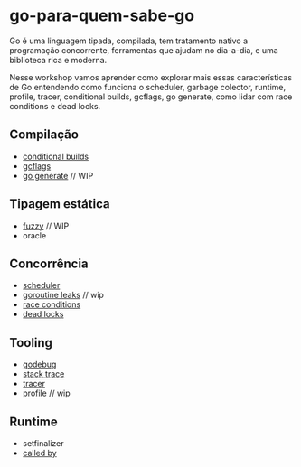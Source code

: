 # go-para-quem-sabe-go

Go é uma linguagem tipada, compilada, tem tratamento 
nativo a programação concorrente, ferramentas que ajudam
no dia-a-dia, e uma biblioteca rica e moderna.

Nesse workshop vamos aprender como explorar mais essas características de Go entendendo como funciona o scheduler, garbage colector, runtime, profile, tracer, conditional builds, gcflags, go generate, como lidar com race conditions e dead locks.

## Compilação

* [conditional builds](conditional.md)
* [gcflags](gcflags.md)
* [go generate](gogenerate.md) // WIP

## Tipagem estática

* [fuzzy](fuzzy.md) // WIP
* oracle

## Concorrência

* [scheduler](scheduler.md)
* [goroutine leaks](goroutine-leaks.md) // wip
* [race conditions](race.md)
* [dead locks](deadlock.md)

## Tooling

* [godebug](godebug.md)
* [stack trace](stacktrace.md)
* [tracer](tracer.md)
* [profile](profile.md) // wip

## Runtime 

* setfinalizer
* [called by](calledby.md)
